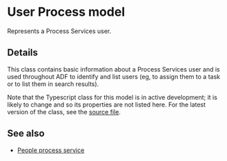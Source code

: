 # User Process model

Represents a Process Services user.

## Details

This class contains basic information about a Process Services user and
is used throughout ADF to identify and list users (eg, to assign them to
a task or to list them in search results).

Note that the Typescript class for this model is in active development;
it is likely to change and so its properties are not listed here. For the
latest version of the class, see the
[source file](https://github.com/Alfresco/alfresco-ng2-components/blob/development/ng2-components/ng2-alfresco-core/src/models/user-process.model.ts).

<!-- Don't edit the See also section. Edit seeAlsoGraph.json and run config/generateSeeAlso.js -->
<!-- seealso start -->
## See also

- [People process service](people-process.service.md)
<!-- seealso end -->